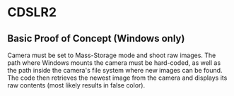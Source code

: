 # CDSLR2

## Basic Proof of Concept (Windows only)
Camera must be set to Mass-Storage mode and shoot raw images. The path where Windows mounts the camera must be hard-coded, as well as the path inside the camera's file system where new images can be found. The code then retrieves the newest image from the camera and displays its raw contents (most likely results in false color).